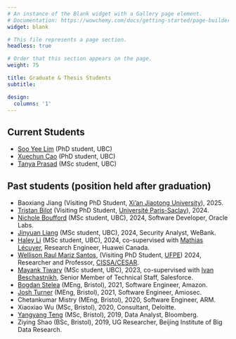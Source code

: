 ```yaml
---
# An instance of the Blank widget with a Gallery page element.
# Documentation: https://wowchemy.com/docs/getting-started/page-builder/
widget: blank

# This file represents a page section.
headless: true

# Order that this section appears on the page.
weight: 75

title: Graduate & Thesis Students
subtitle:

design:
  columns: '1'
---
```


## Current Students

- [Soo Yee Lim](https://s00y33.github.io/) (PhD student, UBC)
- [Xuechun Cao](https://joycecao11.github.io/) (PhD student, UBC)
- [Tanya Prasad](https://www.tanya-prasad.com/) (MSc student, UBC)

<!---
## Visiting Students
-->

## Past students (position held after graduation)

- Baoxiang Jiang (Visiting PhD Student, [Xi’an Jiaotong University](http://en.xjtu.edu.cn/)), 2025.
- [Tristan Bilot](https://scholar.google.com/citations?user=ijVNAGYAAAAJ&hl=en) (Visiting PhD Student, [Université Paris-Saclay](https://www.universite-paris-saclay.fr/en)), 2024.
- [Nichole Boufford](https://www.linkedin.com/in/nichole-boufford/) (MSc student, UBC), 2024, Software Developer, Oracle Labs.
- [Jinyuan Liang](https://scholar.google.com/citations?user=A7VgVC8AAAAJ&hl=en) (MSc student, UBC), 2024, Security Analyst, WeBank.
- [Haley Li](https://www.linkedin.com/in/haleyli12/) (MSc student, UBC), 2024, co-supervised with [Mathias Lécuyer](http://mathias.lecuyer.me/), Research Engineer, Huawei Canada.
- [Wellison Raul Mariz Santos](https://www.linkedin.com/in/wellison-santos-476592131/?locale=en_US), (Visiting PhD Student, [UFPE](https://www.ufpe.br/)) 2024, Researcher and Professor, [CISSA/CESAR](https://www.cesar.org.br/web/english/cissa).
- [Mayank Tiwary](https://scholar.google.com/citations?user=xtMDCsQAAAAJ&hl=en) (MSc student, UBC), 2023, co-supervised with [Ivan Beschastnikh](https://www.cs.ubc.ca/~bestchai/), Senior Member of Technical Staff, Salesforce.
- [Bogdan Stelea](https://www.linkedin.com/in/bogdan-stelea/) (MEng, Bristol), 2021, Software Engineer, Amazon.
- [Josh Turner](https://www.linkedin.com/in/joshua-turner-085a7a188/) (MEng, Bristol), 2021, Software Engineer, Amiosec.
- Chetankumar Mistry (MEng, Bristol), 2020, Software Engineer, ARM.
- Xiaoxiao Wu (MSc, Bristol), 2020, Consultant, Deloitte.
- [Yangyang Teng](https://www.linkedin.com/in/yangyangteng/) (MSc, Bristol), 2019,  Data Analyst, Bloomberg.
- Ziying Shao (BSc, Bristol), 2019, UG Researcher, Beijing Institute of Big Data Research.
